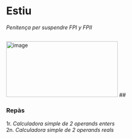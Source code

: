 # Estiu
*Penitença per suspendre FPI y FPII*   
##    
<img width="300" height="150" alt="image" src="https://github.com/user-attachments/assets/4218fed2-34cd-4194-b4cb-9ccb18422c63" />  
##    

### Repàs

1r. *Calculadora simple de 2 operands enters*   
2n. *Calculadora simple de 2 operands reals*   
